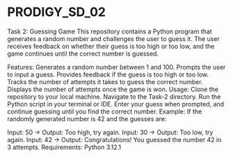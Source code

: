# PRODIGY_SD_02
Task 2: Guessing Game
This repository contains a Python program that generates a random number and challenges the user to guess it. The user receives feedback on whether their guess is too high or too low, and the game continues until the correct number is guessed.

Features:
Generates a random number between 1 and 100.
Prompts the user to input a guess.
Provides feedback if the guess is too high or too low.
Tracks the number of attempts it takes to guess the correct number.
Displays the number of attempts once the game is won.
Usage:
Clone the repository to your local machine.
Navigate to the Task-2 directory.
Run the Python script in your terminal or IDE.
Enter your guess when prompted, and continue guessing until you find the correct number.
Example:
If the randomly generated number is 42 and the guesses are:

Input: 50 → Output: Too high, try again.
Input: 30 → Output: Too low, try again.
Input: 42 → Output: Congratulations! You guessed the number 42 in 3 attempts.
Requirements:
Python 3.12.1

